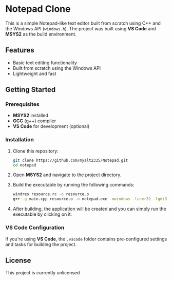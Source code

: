 
# Notepad Clone

This is a simple Notepad-like text editor built from scratch using C++ and the Windows API (`windows.h`). The project was built using **VS Code** and **MSYS2** as the build environment.

## Features
- Basic text editing functionality
- Built from scratch using the Windows API
- Lightweight and fast

## Getting Started

### Prerequisites
- **MSYS2** installed
- **GCC** (g++) compiler
- **VS Code** for development (optional)

### Installation

1. Clone this repository:
    ```bash
    git clone https://github.com/myalt2335/Notepad.git
    cd notepad
    ```

2. Open **MSYS2** and navigate to the project directory.

3. Build the executable by running the following commands:
    ```bash
    windres resource.rc -o resource.o
    g++ -g main.cpp resource.o -o notepad.exe -mwindows -luser32 -lgdi32 -lcomdlg32 -static-libgcc -static-libstdc++
    ```

4. After building, the application will be created and you can simply run the executable by clicking on it.

### VS Code Configuration

If you're using **VS Code**, the `.vscode` folder contains pre-configured settings and tasks for building the project.

## License

This project is currently unlicensed
